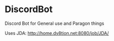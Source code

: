 # DiscordBot
Discord Bot for General use and Paragon things

Uses JDA: http://home.dv8tion.net:8080/job/JDA/
 